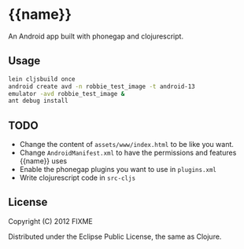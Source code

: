 # {{name}}

An Android app built with phonegap and clojurescript.

## Usage

```bash
lein cljsbuild once
android create avd -n robbie_test_image -t android-13
emulator -avd robbie_test_image &
ant debug install
```

## TODO

* Change the content of `assets/www/index.html` to be like you want.
* Change `AndroidManifest.xml` to have the permissions and features
  {{name}} uses
* Enable the phonegap plugins you want to use in `plugins.xml`
* Write clojurescript code in `src-cljs`

## License

Copyright (C) 2012 FIXME

Distributed under the Eclipse Public License, the same as Clojure.
